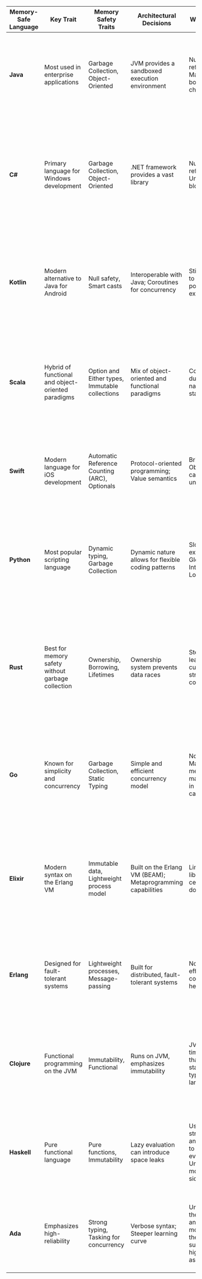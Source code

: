 | Memory-Safe Language | Key Trait                                      | Memory Safety Traits               | Architectural Decisions                                  | Weaknesses                                     | Tips & Tricks                                                                 | Resources                                                                                               | Additional Info                                 | Commonly Converted From | Reason for Conversion                                                                                                                                                       |
|----------------------|------------------------------------------------|------------------------------------|----------------------------------------------------------|------------------------------------------------|------------------------------------------------------------------------------|---------------------------------------------------------------------------------------------------------|-------------------------------------------------|-------------------------|-------------------------------------------------------------------------------------------------------------------------------------------------------------------|
| **Java**             | Most used in enterprise applications           | Garbage Collection, Object-Oriented| JVM provides a sandboxed execution environment           | Null references; Manual array bounds checking  | Use `Optional` to avoid nulls; Favor immutability                             | [Java Tutorials](https://docs.oracle.com/javase/tutorial/), [Effective Java](https://www.oreilly.com/library/view/effective-java/9780134686097/) | Modern versions have enhanced security features | C, C++, COBOL          | Java offers a platform-independent JVM, making it a popular choice for enterprise applications transitioning from legacy systems.                                    |
| **C#**               | Primary language for Windows development       | Garbage Collection, Object-Oriented| .NET framework provides a vast library                    | Null references; Unsafe code blocks             | Use `using` for resource management; Favor LINQ for data manipulation         | [.NET Docs](https://docs.microsoft.com/en-us/dotnet/csharp/), [C# Station](https://csharp-station.com/) | Modern versions support nullable reference types| Visual Basic, C++      | .NET framework provides a vast library and modern features, making it a natural choice for Windows-based applications transitioning from older languages.           |
| **Kotlin**           | Modern alternative to Java for Android         | Null safety, Smart casts           | Interoperable with Java; Coroutines for concurrency       | Still possible to have null pointer exceptions | Use `let`, `apply`, and other scope functions; Understand `val` vs `var`      | [Kotlin Docs](https://kotlinlang.org/docs/home.html), [Kotlin for Java Developers](https://www.coursera.org/learn/kotlin-for-java-developers)                     | Officially supported by Android                 | Java                   | Kotlin is fully interoperable with Java but offers more concise syntax and modern features, making it a popular choice for Android development.                      |
| **Scala**            | Hybrid of functional and object-oriented paradigms | Option and Either types, Immutable collections | Mix of object-oriented and functional paradigms           | Complexity due to hybrid nature; JVM startup time | Use pattern matching extensively; Favor immutability                          | [Scala Docs](https://docs.scala-lang.org/), [Scala Exercises](https://www.scala-exercises.org/)         | Runs on the JVM                                 | Java                   | Scala offers both object-oriented and functional paradigms, making it appealing for Java applications looking to adopt functional programming.                      |
| **Swift**            | Modern language for iOS development            | Automatic Reference Counting (ARC), Optionals | Protocol-oriented programming; Value semantics            | Bridging to Objective-C can introduce unsafety | Use optionals (`?`) to handle potential nil values; Favor value types over reference types | [Swift Docs](https://docs.swift.org/swift-book/), [Hacking with Swift](https://www.hackingwithswift.com/) | Interoperable with Objective-C                  | Objective-C            | Swift offers a more modern and safer syntax than Objective-C, making it the primary choice for iOS development.                                                     |
| **Python**           | Most popular scripting language                | Dynamic typing, Garbage Collection | Dynamic nature allows for flexible coding patterns        | Slower execution; Global Interpreter Lock (GIL)| Use `with` for resource management; Avoid using mutable default arguments     | [Python Docs](https://docs.python.org/3/), [Python Patterns](https://refactoring.guru/design-patterns/python)                                                    | GIL can be a bottleneck for multi-threaded applications | Perl, PHP             | Python's simplicity and vast libraries make it a popular choice for web and scripting tasks transitioning from older scripting languages.                           |
| **Rust**             | Best for memory safety without garbage collection | Ownership, Borrowing, Lifetimes    | Ownership system prevents data races                      | Steeper learning curve due to strict compiler  | Use the borrow checker to your advantage; Understand `String` vs `&str`       | [Rust Book](https://doc.rust-lang.org/book/), [Rust by Example](https://doc.rust-lang.org/rust-by-example/)                                                     | Safe concurrency without a garbage collector    | C, C++                 | Rust's memory safety features without a garbage collector make it appealing for systems programming tasks that require performance and safety.                      |
| **Go**               | Known for simplicity and concurrency           | Garbage Collection, Static Typing  | Simple and efficient concurrency model                    | No generics; Manual memory management in some cases | Use goroutines and channels for concurrency; Understand zero values          | [Go Tour](https://tour.golang.org/welcome/1), [Effective Go](https://golang.org/doc/effective_go)       | Emphasizes simplicity and efficiency            | C, C++                 | Go's simplicity and built-in concurrency make it a choice for backend services transitioning from C/C++ while wanting to maintain performance.                     |
| **Elixir**           | Modern syntax on the Erlang VM                 | Immutable data, Lightweight process model | Built on the Erlang VM (BEAM); Metaprogramming capabilities | Limited libraries for certain domains         | Use `mix` for project management; Understand the importance of processes and messages | [Elixir School](https://elixirschool.com/en/), [Elixir Docs](https://hexdocs.pm/elixir/Kernel.html)    | Phoenix framework for web development           | Ruby, Erlang           | Elixir offers a modern syntax on the Erlang VM, making it appealing for scalable, fault-tolerant systems, especially those transitioning from Ruby on Rails.        |
| **Erlang**           | Designed for fault-tolerant systems            | Lightweight processes, Message-passing | Built for distributed, fault-tolerant systems             | Not as efficient for computation-heavy tasks  | Understand the actor model; Use pattern matching in function heads           | [Erlang Docs](https://erlang.org/doc/), [Learn You Some Erlang](https://learnyousomeerlang.com/)        | OTP framework provides design principles for building applications | Prolog, older telecom languages | Erlang's design for fault-tolerant and distributed systems makes it a choice for telecom and messaging systems.                                                  |
| **Clojure**          | Functional programming on the JVM              | Immutability, Functional          | Runs on JVM, emphasizes immutability                      | JVM startup time; Slower than statically-typed languages | Use transducers for efficient data transformation; Understand persistent data structures | [Clojure for the Brave and True](https://www.braveclojure.com/), [Clojure Docs](https://clojure.org/guides/getting_started) | Emphasizes concurrency without locks            | Java                   | Clojure offers functional programming on the JVM, making it a choice for Java applications looking to adopt functional paradigms.                                   |
| **Haskell**          | Pure functional language                       | Pure functions, Immutability       | Lazy evaluation can introduce space leaks                 | Use strictness annotations to control evaluation; Understand monads for side-effects | [Learn You a Haskell](http://learnyouahaskell.com/), [Real World Haskell](http://book.realworldhaskell.org/) | Garbage collected with no null values           | ML, older functional languages | Haskell's pure functional paradigm makes it a choice for academic and certain high-assurance applications.                                                         |
| **Ada**              | Emphasizes high-reliability                    | Strong typing, Tasking for concurrency | Verbose syntax; Steeper learning curve                   | Understand the package and tasking model; Use the SPARK subset for high assurance | [AdaCore University](https://learn.adacore.com/courses/intro-to-ada/index.html), [Ada Programming Wikibook](https://en.wikibooks.org/wiki/Ada_Programming) | Used in aerospace and defense industries        | Pascal, older embedded languages | Ada's emphasis on safety and high-reliability makes it a choice for aerospace and defense industries.                                                             |
